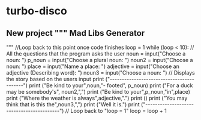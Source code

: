 # turbo-disco
New project
""" Mad Libs Generator
----------------------------------------
"""
//Loop back to this point once code finishes
loop = 1
while (loop < 10):
// All the questions that the program asks the user
    noun = input("Choose a noun: ")
    p_noun = input("Choose a plural noun: ")
    noun2 = input("Choose a noun: ")
    place = input("Name a place: ")
    adjective = input("Choose an adjective (Describing word): ")
    noun3 = input("Choose a noun: ")
// Displays the story based on the users input
    print ("------------------------------------------")
    print ("Be kind to your",noun,"- footed", p_noun)
    print ("For a duck may be somebody's", noun2,",")
    print ("Be kind to your",p_noun,"in",place)
    print ("Where the weather is always",adjective,".")
    print ()
    print ("You may think that is this the",noun3,",")
    print ("Well it is.")
    print ("------------------------------------------")
// Loop back to "loop = 1"
    loop = loop + 1
